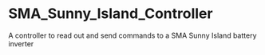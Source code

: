 # SMA_Sunny_Island_Controller
A controller to read out and send commands to a SMA Sunny Island battery inverter
